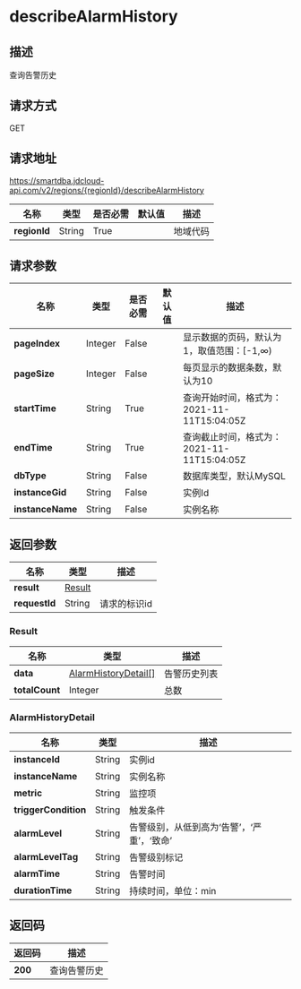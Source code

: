 # describeAlarmHistory


## 描述
查询告警历史

## 请求方式
GET

## 请求地址
https://smartdba.jdcloud-api.com/v2/regions/{regionId}/describeAlarmHistory

|名称|类型|是否必需|默认值|描述|
|---|---|---|---|---|
|**regionId**|String|True| |地域代码|

## 请求参数
|名称|类型|是否必需|默认值|描述|
|---|---|---|---|---|
|**pageIndex**|Integer|False| |显示数据的页码，默认为1，取值范围：[-1,∞)|
|**pageSize**|Integer|False| |每页显示的数据条数，默认为10|
|**startTime**|String|True| |查询开始时间，格式为：2021-11-11T15:04:05Z|
|**endTime**|String|True| |查询截止时间，格式为：2021-11-11T15:04:05Z|
|**dbType**|String|False| |数据库类型，默认MySQL|
|**instanceGid**|String|False| |实例Id|
|**instanceName**|String|False| |实例名称|


## 返回参数
|名称|类型|描述|
|---|---|---|
|**result**|[Result](#result)| |
|**requestId**|String|请求的标识id|

### <div id="Result">Result</div>
|名称|类型|描述|
|---|---|---|
|**data**|[AlarmHistoryDetail[]](#alarmhistorydetail)|告警历史列表|
|**totalCount**|Integer|总数|
### <div id="AlarmHistoryDetail">AlarmHistoryDetail</div>
|名称|类型|描述|
|---|---|---|
|**instanceId**|String|实例id|
|**instanceName**|String|实例名称|
|**metric**|String|监控项|
|**triggerCondition**|String|触发条件|
|**alarmLevel**|String|告警级别，从低到高为‘告警’，‘严重’，‘致命’|
|**alarmLevelTag**|String|告警级别标记|
|**alarmTime**|String|告警时间|
|**durationTime**|String|持续时间，单位：min|

## 返回码
|返回码|描述|
|---|---|
|**200**|查询告警历史|

